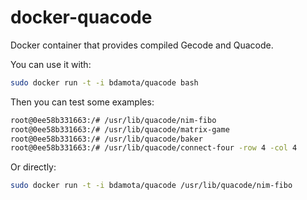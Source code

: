 # docker-quacode

Docker container that provides compiled Gecode and Quacode.

You can use it with:

```bash
sudo docker run -t -i bdamota/quacode bash
```
Then you can test some examples:

```bash
root@0ee58b331663:/# /usr/lib/quacode/nim-fibo
root@0ee58b331663:/# /usr/lib/quacode/matrix-game
root@0ee58b331663:/# /usr/lib/quacode/baker
root@0ee58b331663:/# /usr/lib/quacode/connect-four -row 4 -col 4
```
Or directly:

```bash
sudo docker run -t -i bdamota/quacode /usr/lib/quacode/nim-fibo
```
